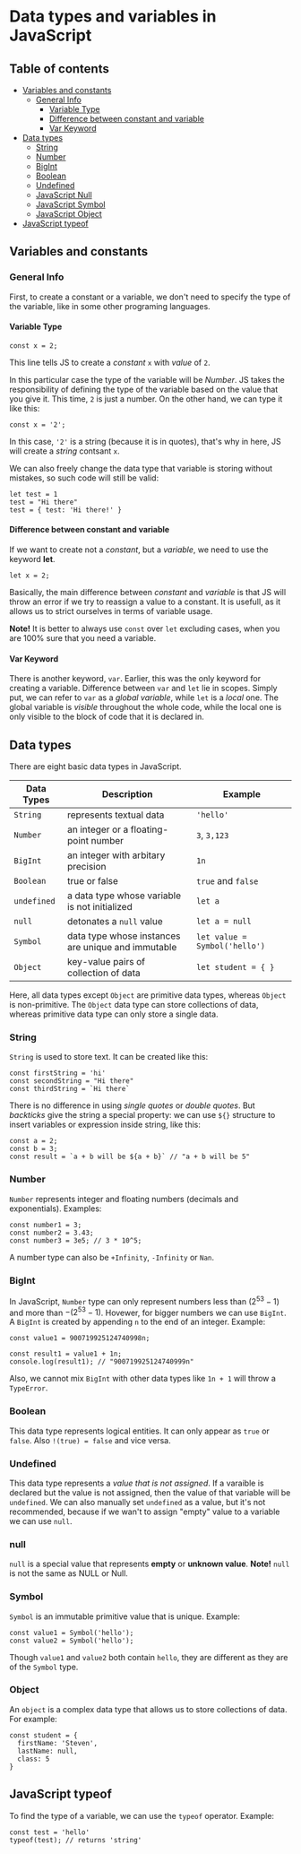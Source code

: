 # Data types and variables in JavaScript

## Table of contents
- [Variables and constants](#variables-and-constants)
  - [General Info](#general-info)
    - [Variable Type](#variable-type)
    - [Difference between constant and variable](#difference-between-constant-and-variable)
    - [Var Keyword](#var-keyword)
- [Data types](#data-types)
  - [String](#string)
  - [Number](#number)
  - [BigInt](#bigint)
  - [Boolean](#boolean)
  - [Undefined](#undefined)
  - [JavaScript Null](#null)
  - [JavaScript Symbol](#symbol)
  - [JavaScript Object](#object)
- [JavaScript typeof](#javascript-typeof)


## Variables and constants

### General Info

First, to create a constant or a variable, we don't need to specify the type of the variable, like in some other programing languages. 

#### Variable Type

```
const x = 2;
```

This line tells JS to create a _constant_ `x` with _value_ of `2`.

In this particular case the type of the variable will be _Number_. JS takes the responsibility of defining the type of the variable based on the value that you give it. This time, `2` is just a number. On the other hand, we can type it like this:

```
const x = '2';
```

In this case, `'2'` is a string (because it is in quotes), that's why in here, JS will create a _string_ contsant `x`.

We can also freely change the data type that variable is storing without mistakes, so such code will still be valid:

```
let test = 1
test = "Hi there"
test = { test: 'Hi there!' }
```

#### Difference between constant and variable

If we want to create not a _constant_, but a _variable_, we need to use the keyword __let__.

```
let x = 2;
```

Basically, the main difference between _constant_ and _variable_ is that JS will throw an error if we try to reassign a value to a constant. It is usefull, as it allows us to strict ourselves in terms of variable usage. 

__Note!__ It is better to always use `const` over `let` excluding cases, when you are 100% sure that you need a variable.

#### Var Keyword

There is another keyword, `var`. Earlier, this was the only keyword for creating a variable. Difference between `var` and `let` lie in scopes. Simply put, we can refer to `var` as a _global variable_, while `let` is a _local_ one. The global variable is _visible_ throughout the whole code, while the local one is only visible to the block of code that it is declared in.

## Data types

There are eight basic data types in JavaScript.

| Data Types  | Description                                        | Example                       |
| ----------- | -------------------------------------------------- | ----------------------------- |
| `String`    | represents textual data                            | `'hello'`                     |
| `Number`    | an integer or a floating-point number              | `3`, `3,123`                  |
| `BigInt`    | an integer with arbitary precision                 | `1n`                          |
| `Boolean`   | true or false                                      | `true` and `false`            |
| `undefined` | a data type whose variable is not initialized      | `let a`                       |
| `null`      | detonates a `null` value                           | `let a = null`                |
| `Symbol`    | data type whose instances are unique and immutable | `let value = Symbol('hello')` |
| `Object`    | key-value pairs of collection of data              | `let student = { }`           |

Here, all data types except `Object` are primitive data types, whereas `Object` is non-primitive. The `Object` data type can store collections of data, whereas primitive data type can only store a single data.

### String

`String` is used to store text. It can be created like this:
```
const firstString = 'hi'
const secondString = "Hi there"
const thirdString = `Hi there`
```
There is no difference in using _single quotes_ or _double quotes_. But _backticks_ give the string a special property: we can use `${}` structure to insert variables or expression inside string, like this:
```
const a = 2;
const b = 3;
const result = `a + b will be ${a + b}` // "a + b will be 5"
```

### Number

`Number` represents integer and floating numbers (decimals and exponentials). Examples:
```
const number1 = 3;
const number2 = 3.43;
const number3 = 3e5; // 3 * 10^5;
```
A number type can also be `+Infinity`, `-Infinity` or `Nan`.

### BigInt

In JavaScript, `Number` type can only represent numbers less than $(2^{53} - 1)$ and more than $-(2^{53} - 1)$. Hovewer, for bigger numbers we can use `BigInt`. A `BigInt` is created by appending `n` to the end of an integer. Example:
```
const value1 = 900719925124740998n;

const result1 = value1 + 1n;
console.log(result1); // "900719925124740999n"
```

Also, we cannot mix `BigInt` with other data types like `1n + 1` will throw a `TypeError`.

### Boolean

This data type represents logical entities. It can only appear as `true` or `false`. Also `!(true) = false` and vice versa.

### Undefined

This data type represents a _value that is not assigned_. If a varaible is declared but the value is not assigned, then the value of that variable will be `undefined`. We can also manually set `undefined` as a value, but it's not recommended, because if we wan't to assign "empty" value to a variable we can use `null`.

### null

`null` is a special value that represents __empty__ or __unknown value__. 
__Note!__ `null` is not the same as NULL or Null.

### Symbol

`Symbol` is an immutable primitive value that is unique. Example:

```
const value1 = Symbol('hello');
const value2 = Symbol('hello');
```

Though `value1` and `value2` both contain `hello`, they are different as they are of the `Symbol` type.

### Object

An `object` is a complex data type that allows us to store collections of data. For example:

```
const student = {
  firstName: 'Steven',
  lastName: null,
  class: 5
}
```

## JavaScript typeof

To find the type of a variable, we can use the `typeof` operator. Example:
```
const test = 'hello'
typeof(test); // returns 'string'
```

